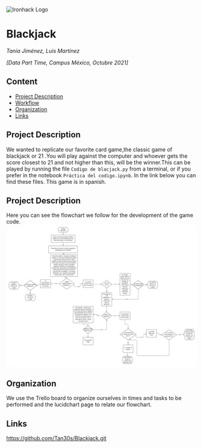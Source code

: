 <img src="https://bit.ly/2VnXWr2" alt="Ironhack Logo" width="100"/>

# Blackjack
*Tania Jiménez, Luis Martínez*

*[Data Part Time, Campus México, Octubre 2021]*

## Content
- [Project Description](#project-description)
- [Workflow](#workflow)
- [Organization](#organization)
- [Links](#links)

<a name="project-description"></a>

## Project Description
We wanted to replicate our favorite card game,the classic game of blackjack or 21 .You will play against the computer and whoever gets the score closest to 21 and not higher than this, will be the winner.This can be played by running the file `Codigo de blacjack.py` from a terminal, or if you prefer in the notebook `Práctica del codigo.ipynb`.
In the link below you can find these files.
This game is in spanish.

<a name="workflow"></a>

## Project Description
Here you can see the flowchart we follow for the development of the game code.
![](https://github.com/Tan30s/project-build-your-own-game/blob/master/Blackjack.png)

<a name="organization"></a>

## Organization
We use the Trello board to organize ourselves in times and tasks to be performed and the lucidchart page to relate our flowchart.

<a name="links"></a>

## Links
https://github.com/Tan30s/Blackjack.git
 
